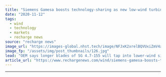 ```yaml
---
title: "Siemens Gamesa boosts technology-sharing as new low-wind turbine unveiled"
date: "2020-11-12"
tags: 
  - wind
  - technology
  - markets
  - recharge news
source: "recharge news"
image_url: "https://images-global.nhst.tech/image/NFJxK2xrelBQVUxiZmV4aFk3bktnMkFHZDdqaTRwL3Z5QUNiWUpoS01YRT0=/nhst/binary/cb6fc90787c29afb092c8af424281bd7"
image_fp: "/assets/img/post_thumbnails/126.jpg"
lead: "OEM says longer blades of SG 4.7-155 will tap into lower-wind sites and borrows rotor from 5.X platform"
article_url: "https://www.rechargenews.com/wind/siemens-gamesa-boosts-technology-sharing-as-new-low-wind-turbine-unveiled/2-1-911812"
---
```


---
